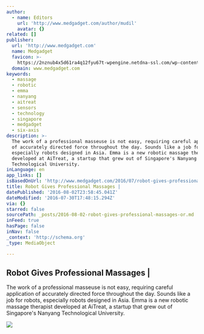 ```yaml
---
author:
  - name: Editors
    url: 'http://www.medgadget.com/author/mudil'
    avatar: {}
related: []
publisher:
  url: 'http://www.medgadget.com'
  name: Medgadget
  favicon: >-
    https://2nznub4x5d61ra4q12fyu67t-wpengine.netdna-ssl.com/wp-content/uploads/2015/07/favicon.png
  domain: www.medgadget.com
keywords:
  - massage
  - robotic
  - emma
  - nanyang
  - aitreat
  - sensors
  - technology
  - singapore
  - medgadget
  - six-axis
description: >-
  The work of a professional masseuse is not easy, requiring careful application
  of accurately directed force throughout the day. Sounds like a job for robots,
  especially robots designed in Asia. Emma is a new robotic massage therapist
  developed at AiTreat, a startup that grew out of Singapore's Nanyang
  Technological University.
inLanguage: en
app_links: []
isBasedOnUrl: 'http://www.medgadget.com/2016/07/robot-gives-professional-massages.html'
title: Robot Gives Professional Massages |
datePublished: '2016-08-02T23:58:45.041Z'
dateModified: '2016-07-30T17:48:15.294Z'
via: {}
starred: false
sourcePath: _posts/2016-08-02-robot-gives-professional-massages-or.md
inFeed: true
hasPage: false
inNav: false
_context: 'http://schema.org'
_type: MediaObject

---
```

<article style=""><h1>Robot Gives Professional Massages |</h1><p>The work of a professional masseuse is not easy, requiring careful application of accurately directed force throughout the day. Sounds like a job for robots, especially robots designed in Asia. Emma is a new robotic massage therapist developed at AiTreat, a startup that grew out of Singapore's Nanyang Technological University.</p><img src="http://www.medgadget.com/wp-content/uploads/2016/07/robotic-arm-masseuse.png" /></article>